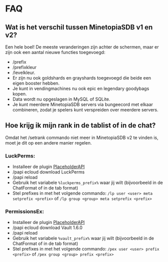 # FAQ

## Wat is het verschil tussen MinetopiaSDB v1 en v2?
Een hele boel! De meeste veranderingen zijn achter de schermen, maar er zijn ook een aantal nieuwe functies toegevoegd:
- /prefix
- /prefixkleur 
- /levelkleur.
- Er zijn nu ook goldshards en grayshards toegevoegd die beide een eigen booster hebben. 
- Je kunt in vendingmachines nu ook epic en legendary goodybags kopen.
- Data wordt nu opgeslagen in MySQL of SQLite.
- Je kunt meerdere MinetopiaSDB servers via bungeecord met elkaar combineren, zodat je spelers kunt verspreiden over meerdere servers.


## Hoe krijg ik mijn rank in de tablist of in de chat?
Omdat het /setrank commando niet meer in MinetopiaSDB v2 te vinden is, moet je dit op een andere manier regelen. 
### LuckPerms:
- Installeer de plugin [PlaceholderAPI](https://www.spigotmc.org/resources/placeholderapi.6245/)
- /papi ecloud download LuckPerms
- /papi reload
- Gebruik het variabele ``%luckperms_prefix%`` waar jij wilt (bijvoorbeeld in de ChatFormat of in de tab format)
- Stel prefixes in met het volgende commando: ``/lp user <user> meta setprefix <prefix>`` of ``/lp group <group> meta setprefix <prefix>``

### PermissionsEx:
- Installeer de plugin [PlaceholderAPI](https://www.spigotmc.org/resources/placeholderapi.6245/)
- /papi ecloud download Vault 1.6.0
- /papi reload
- Gebruik het variabele ``%vault_prefix%`` waar jij wilt (bijvoorbeeld in de ChatFormat of in de tab format)
- Stel prefixes in met het volgende commando: ``/pex user <user> prefix <prefix>`` of ``/pex group <group> prefix <prefix>``
